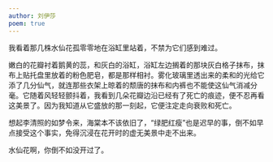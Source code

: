```yaml
---
author: 刘伊莎
poem: true
---
```


我看着那几株水仙花孤零零地在浴缸里站着，不禁为它们感到难过。

嫩白的花瓣衬着鹅黄的蕊，和灰白的浴缸，浴缸左边搁着的那块灰白格子抹布，抹布上贴托盘里放着的粉色肥皂，都是那样相衬。雾化玻璃里透出来的柔和的光给它添了几分仙气，就连那些衣架上晾着的颓唐的抹布和内裤也不能使这仙气消减分毫。它随着风轻轻颤抖着，我看到几朵花瓣边沿已经有了死亡的痕迹，便不忍再看这美景了。因为我知道从它盛放的那一刻起，它便注定走向衰败和死亡。

想起李清照的如梦令来，海棠本不该依旧了，“绿肥红瘦”也是迟早的事，倒不如早点接受这个事实，免得沉浸在花开时的虚无美景中走不出来。

水仙花啊，你倒不如没开过了。
